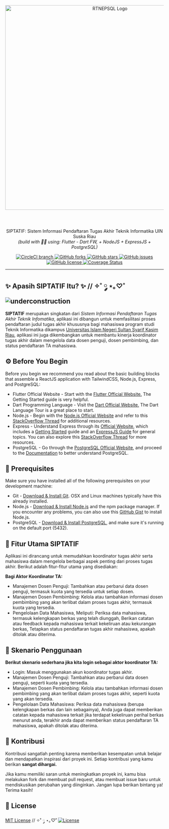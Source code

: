<!-- docs inspired by 
- https://github.com/tailwindlabs/tailwindcss
- https://github.com/deaaprizal/cuymodoro -->

<div align="center" style="margin-bottom: 59px;">
  <a href="https://github.com/MFarhanZ1/siptatif">
    <img width="650px" src="https://i.ibb.co.com/5csfJtF/dfnep.png" alt="RTNEPSQL Logo" />
  </a>
</div>

<p align="center">
  SIPTATIF: Sistem Informasi Pendaftaran Tugas Akhir Teknik Informatika UIN Suska Riau
  </br> 
  <i>(build with 💚💜 using: Flutter - Dart FW, + NodeJS + ExpressJS + PostgreSQL)</i>
</p>

<div align="center">
  <a href="https://circleci.com/gh/mfarhanz1/siptatif-mobile">
    <img src="https://img.shields.io/circleci/project/github/mfarhanz1/siptatif/master.svg?style=flat-square" alt="CircleCI branch" />
  </a>
  <a href="https://github.com/mfarhanz1/siptatif-mobile/network">
    <img src="https://img.shields.io/github/forks/mfarhanz1/siptatif-mobile.svg" alt="GitHub forks" />
  </a>
  <a href="https://github.com/mfarhanz1/siptatif-mobile/stargazers">
    <img src="https://img.shields.io/github/stars/mfarhanz1/siptatif-mobile.svg" alt="GitHub stars" />
  </a>
  <a href="https://github.com/mfarhanz1/siptatif-mobile/issues">
    <img src="https://img.shields.io/github/issues/mfarhanz1/siptatif-mobile.svg" alt="GitHub issues" />
  </a>
  <a href="https://github.com/mfarhanz1/siptatif-mobile/blob/master/LICENSE">
    <img src="https://img.shields.io/github/license/mfarhanz1/siptatif.svg" alt="GitHub license" />
  </a>
  <a href="https://coveralls.io/github/mfarhanz1/siptatif-mobile">
    <img src="https://coveralls.io/repos/github/mfarhanz1/siptatif-mobile/badge.svg" alt="Coverage Status" />
  </a>

</div>

---

[underconstruction]: https://img.shields.io/badge/Status-WIP-FFFF00?style=for-the-badge&logoColor=FFFF00

## ✨ Apasih SIPTATIF Itu? ✨  // ✧˚ ༘ ⋆｡♡˚ ![underconstruction][underconstruction]

**SIPTATIF** merupakan singkatan dari _Sistem Informasi Pendaftaran Tugas Akhir Teknik Infomatika_, aplikasi ini dibangun untuk memfasilitasi proses pendaftaran judul tugas akhir khususnya bagi mahasiswa program studi Teknik Informatika dikampus [Universitas Islam Negeri Sultan Syarif Kasim Riau](https://www.uin-suska.ac.id/), aplikasi ini juga dikembangkan untuk membantu kinerja koordinator tugas akhir dalam mengelola data dosen penguji, dosen pembimbing, dan status pendaftaran TA mahasiswa.

## ⚙️ Before You Begin
Before you begin we recommend you read about the basic building blocks that assemble a ReactJS application with TailwindCSS, Node.js, Express, and PostgreSQL:
* Flutter Official Website - Start with the [Flutter Official Website.](https://flutter.dev/) The Getting Started guide is very helpful.
* Dart Programming Language - Visit the [Dart Official Website.](https://dart.dev/) The Dart Language Tour is a great place to start.
* Node.js - Begin with the [Node.js Official Website](http://nodejs.org/) and refer to this [StackOverflow Thread](http://stackoverflow.com/questions/2353818/how-do-i-get-started-with-node-js) for additional resources.
* Express - Understand Express through its [Official Website](http://expressjs.com/), which includes a [Getting Started](http://expressjs.com/starter/installing.html) guide and an [ExpressJS Guide](http://expressjs.com/en/guide/routing.html) for general topics. You can also explore this [StackOverflow Thread](http://stackoverflow.com/questions/8144214/learning-express-for-node-js) for more resources.
* PostgreSQL - Go through the [PostgreSQL Official Website](https://www.postgresql.org/), and proceed to the [Documentation](https://www.postgresql.org/docs/) to better understand PostgreSQL.

## 📝 Prerequisites
Make sure you have installed all of the following prerequisites on your development machine:
* Git - [Download & Install Git](https://git-scm.com/downloads). OSX and Linux machines typically have this already installed.
* Node.js - [Download & Install Node.js](https://nodejs.org/en/download/) and the npm package manager. If you encounter any problems, you can also use this [GitHub Gist](https://gist.github.com/isaacs/579814) to install Node.js.
* PostgreSQL - [Download & Install PostgreSQL](https://www.postgresql.org/download/), and make sure it's running on the default port (5432).

## 🚀 Fitur Utama SIPTATIF

Aplikasi ini dirancang untuk memudahkan koordinator tugas akhir serta mahasiswa dalam mengelola berbagai aspek penting dari proses tugas akhir. Berikut adalah fitur-fitur utama yang disediakan:

**Bagi Aktor Koordinator TA:**
- Manajemen Dosen Penguji: Tambahkan atau perbarui data dosen penguji, termasuk kuota yang tersedia untuk setiap dosen.
- Manajemen Dosen Pembimbing: Kelola atau tambahkan informasi dosen pembimbing yang akan terlibat dalam proses tugas akhir, termasuk kuota yang tersedia.
- Pengelolaan Data Mahasiswa, Meliputi: Periksa data mahasiswa, termasuk kelengkapan berkas yang telah diunggah, Berikan catatan atau feedback kepada mahasiswa terkait kekeliruan atau kekurangan berkas, Tetapkan status pendaftaran tugas akhir mahasiswa, apakah ditolak atau diterima.

## 👣 Skenario Penggunaan
**Berikut skenario sederhana jika kita login sebagai aktor koordinator TA:**
- Login: Masuk menggunakan akun koordinator tugas akhir.
- Manajemen Dosen Penguji: Tambahkan atau perbarui data dosen penguji, seperti kuota yang tersedia.
- Manajemen Dosen Pembimbing: Kelola atau tambahkan informasi dosen pembimbing yang akan terlibat dalam proses tugas akhir, seperti kuota yang akan tersedia.
- Pengelolaan Data Mahasiswa: Periksa data mahasiswa (berupa kelengkapan berkas dan lain sebagainya), Anda juga dapat memberikan catatan kepada mahasiswa terkait jika terdapat kekeliruan perihal berkas menurut anda, terakhir anda dapat memberikan status pendaftaran TA mahasiswa, apakah ditolak atau diterima.

## 🤝 Kontribusi
Kontribusi sangatlah penting karena memberikan kesempatan untuk belajar dan mendapatkan inspirasi dari proyek ini. Setiap kontribusi yang kamu berikan **sangat dihargai.**

Jika kamu memiliki saran untuk meningkatkan proyek ini, kamu bisa melakukan fork dan membuat pull request, atau membuat issue baru untuk mendiskusikan perubahan yang diinginkan. Jangan lupa berikan bintang ya! Terima kasih!

## 📙 License
[MIT License](LICENSE.md)  // ✧˚ ༘ ⋆｡♡˚ 
[![License](https://img.shields.io/github/license/mfarhanz1/siptatif-mobile.svg)](https://github.com/mfarhanz1/siptatif-mobile/blob/master/LICENSE)
